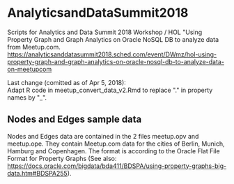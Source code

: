 # AnalyticsandDataSummit2018
Scripts for Analytics and Data Summit 2018 Workshop / HOL "Using Property Graph and Graph Analytics on Oracle NoSQL DB to analyze data from Meetup.com. 
https://analyticsanddatasummit2018.sched.com/event/DWmz/hol-using-property-graph-and-graph-analytics-on-oracle-nosql-db-to-analyze-data-on-meetupcom

Last change (comitted as of Apr 5, 2018):  
Adapt R code in meetup_convert_data_v2.Rmd to replace "." in property names by "_".

## Nodes and Edges sample data
Nodes and Edges data are contained in the 2 files meetup.opv and meetup.ope. They contain Meetup.com data for the cities of Berlin, Munich, Hamburg and Copenhagen.
The format is according to the Oracle Flat File Format for Property Graphs (See also: https://docs.oracle.com/bigdata/bda411/BDSPA/using-property-graphs-big-data.htm#BDSPA255).


